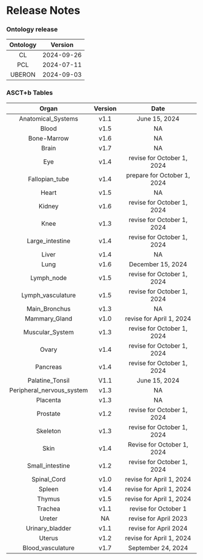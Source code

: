 
Release Notes
=============

### Ontology release

|Ontology|Version|
| :---: | :---: |
|CL|2024-09-26|
|PCL|2024-07-11|
|UBERON|2024-09-03|

### ASCT+b Tables

|Organ|Version|Date|
| :---: | :---: | :---: |
|Anatomical_Systems|v1.1|June 15, 2024|
|Blood|v1.5|NA|
|Bone-Marrow|v1.6|NA|
|Brain|v1.7|NA|
|Eye|v1.4|revise for October 1, 2024|
|Fallopian_tube|v1.4|prepare for October 1, 2024|
|Heart|v1.5|NA|
|Kidney|v1.6|revise for October 1, 2024|
|Knee|v1.3|revise for October 1, 2024|
|Large_intestine|v1.4|revise for October 1, 2024|
|Liver|v1.4|NA|
|Lung|v1.6|December 15, 2024|
|Lymph_node|v1.5|revise for October 1, 2024|
|Lymph_vasculature|v1.5|revise for October 1, 2024|
|Main_Bronchus|v1.3|NA|
|Mammary_Gland|v1.0|revise for April 1, 2024|
|Muscular_System|v1.3|revise for October 1, 2024|
|Ovary|v1.4|revise for October 1, 2024|
|Pancreas|v1.4|revise for October 1, 2024|
|Palatine_Tonsil|V1.1|June 15, 2024|
|Peripheral_nervous_system|v1.3|NA|
|Placenta|v1.3|NA|
|Prostate|v1.2|revise for October 1, 2024|
|Skeleton|v1.3|revise for October 1, 2024|
|Skin|v1.4|Revise for October 1, 2024|
|Small_intestine|v1.2|revise for October 1, 2024|
|Spinal_Cord|v1.0|revise for April 1, 2024|
|Spleen|v1.4|revise for April 1, 2024|
|Thymus|v1.5|revise for April 1, 2024|
|Trachea|v1.1|revise for October 1|
|Ureter|NA|revise for April 2023|
|Urinary_bladder|v1.1|revise for April 2024|
|Uterus|v1.2|revise for April 1, 2024|
|Blood_vasculature|v1.7|September 24, 2024|
